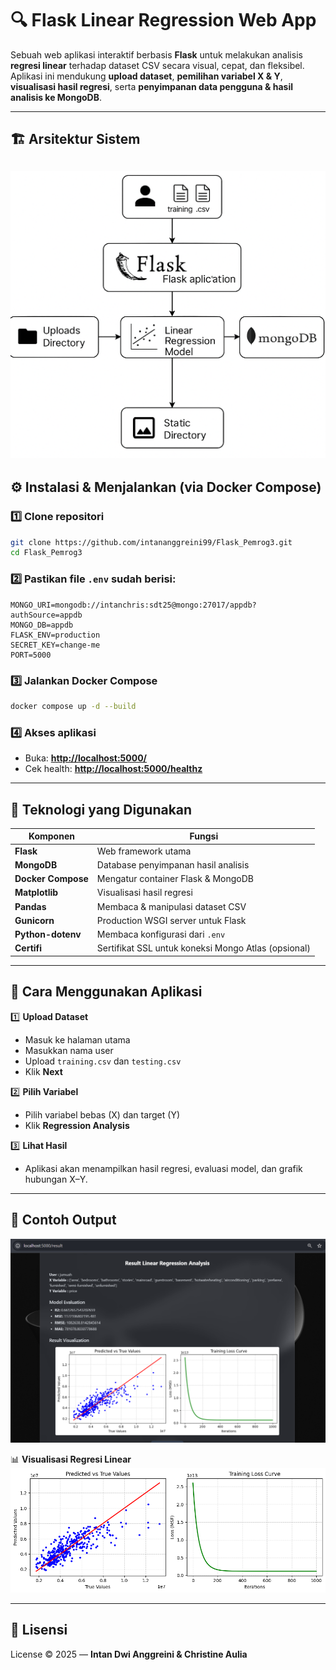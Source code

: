 # 🔍 Flask Linear Regression Web App

Sebuah web aplikasi interaktif berbasis **Flask** untuk melakukan analisis **regresi linear** terhadap dataset CSV secara visual, cepat, dan fleksibel.  
Aplikasi ini mendukung **upload dataset**, **pemilihan variabel X & Y**, **visualisasi hasil regresi**, serta **penyimpanan data pengguna & hasil analisis ke MongoDB**.

---

## 🏗️ Arsitektur Sistem

![Arsitektur Sistem](https://raw.githubusercontent.com/intananggreini99/Flask_Pemrog3/main/static/images/architecture.png)
---

## ⚙️ Instalasi & Menjalankan (via Docker Compose)

### 1️⃣ Clone repositori
```bash
git clone https://github.com/intananggreini99/Flask_Pemrog3.git
cd Flask_Pemrog3
````

### 2️⃣ Pastikan file `.env` sudah berisi:

```env
MONGO_URI=mongodb://intanchris:sdt25@mongo:27017/appdb?authSource=appdb
MONGO_DB=appdb
FLASK_ENV=production
SECRET_KEY=change-me
PORT=5000
```

### 3️⃣ Jalankan Docker Compose

```bash
docker compose up -d --build
```

### 4️⃣ Akses aplikasi

* Buka: **[http://localhost:5000/](http://localhost:5000/)**
* Cek health: **[http://localhost:5000/healthz](http://localhost:5000/healthz)**

---

## 🧠 Teknologi yang Digunakan

| Komponen           | Fungsi                                              |
| ------------------ | --------------------------------------------------- |
| **Flask**          | Web framework utama                                 |
| **MongoDB**        | Database penyimpanan hasil analisis                 |
| **Docker Compose** | Mengatur container Flask & MongoDB                  |
| **Matplotlib**     | Visualisasi hasil regresi                           |
| **Pandas**         | Membaca & manipulasi dataset CSV                    |
| **Gunicorn**       | Production WSGI server untuk Flask                  |
| **Python-dotenv**  | Membaca konfigurasi dari `.env`                     |
| **Certifi**        | Sertifikat SSL untuk koneksi Mongo Atlas (opsional) |

---

## 🧩 Cara Menggunakan Aplikasi

1️⃣ **Upload Dataset**

* Masuk ke halaman utama
* Masukkan nama user
* Upload `training.csv` dan `testing.csv`
* Klik **Next**

2️⃣ **Pilih Variabel**

* Pilih variabel bebas (X) dan target (Y)
* Klik **Regression Analysis**

3️⃣ **Lihat Hasil**

* Aplikasi akan menampilkan hasil regresi, evaluasi model, dan grafik hubungan X–Y.

---

## 🧱 Contoh Output
![Arsitektur Sistem](https://raw.githubusercontent.com/intananggreini99/Flask_Pemrog3/main/static/images/sample1.png)

📊 **Visualisasi Regresi Linear**
![Arsitektur Sistem](https://raw.githubusercontent.com/intananggreini99/Flask_Pemrog3/main/static/plots/result_jumuah.png)

---

## 📜 Lisensi

License © 2025 — **Intan Dwi Anggreini & Christine Aulia**
